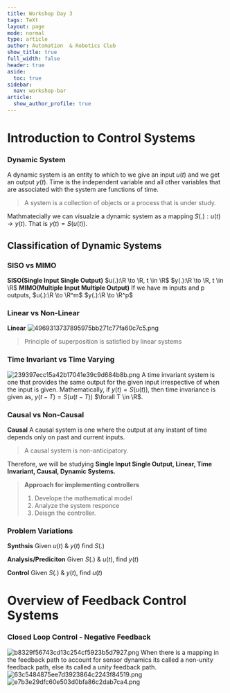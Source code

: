 ```yaml
---
title: Workshop Day 3
tags: TeXt
layout: page
mode: normal
type: article
author: Automation  & Robotics Club
show_title: true
full_width: false
header: true
aside:
  toc: true
sidebar:
  nav: workshop-bar	
article:
  show_author_profile: true
---
```


# Introduction to Control Systems

### Dynamic System

A dynamic system is an entity to which to we give an input $u(t)$ and we get an output $y(t)$.
Time is the independent variable and all other variables that are associated with the system are functions of time.

> A system is a collection of objects or a process that is under study.

Mathmatecially we can visualzie a dynamic system as a mapping $S(.):u(t) \to y(t)$.
That is $y(t) = S(u(t))$.

## Classification of Dynamic Systems

### **SISO vs MIMO**

**SISO(Single Input Single Output)**
$u(.):\R \to \R, t \in \R$
$y(.):\R \to \R, t \in \R$
**MIMO(Multiple Input Multiple Output)**
If we have m inputs and p outputs,
$u(.):\R \to \R^m$
$y(.):\R \to \R^p$

### **Linear vs Non-Linear**

**Linear**
![4969313737895975bb271c77fa60c7c5.png](../_resources/1518bf18df5c4a88b865009c4e0653d5.png)

> Principle of superposition is satisfied by linear systems

### **Time Invariant vs Time Varying**

![239397ecc15a42b17041e39c9d684b8b.png](../_resources/22fd440a15fd4fe8aa8a6f2ddfb9fb5c.png)
A time invariant system is one that provides the same output for the given input irrespective of when the input is given.
Mathematically, if $y(t) = S(u(t))$, then time invariance is given as,
$y(t-T) = S(u(t-T))$ $\forall T \in \R$.

### **Causal vs Non-Causal**

**Causal**
A causal system is one where the output at any instant of time depends only on past and current inputs.

> A causal system is non-anticipatory.

Therefore, we will be studying **Single Input Single Output, Linear, Time Invariant, Causal, Dynamic Systems.**

> **Approach for implementing controllers**
> 1) Develope the mathematical model
> 2) Analyze the system responce
> 3) Deisgn the controller.

### Problem Variations

**Synthsis**
Given $u(t)$ & $y(t)$ find $S(.)$

**Analysis/Prediciton**
Given $S(.)$ & $u(t)$, find $y(t)$

**Control**
Given $S(.)$ & $y(t)$, find $u(t)$

# Overview of Feedback Control Systems

### Closed Loop Control - Negative Feedback

![b8329f56743cd13c254cf5923b5d7927.png](../_resources/f46516e20a684767963b19ba41b9bb9a.png)
When there is a mapping in the feedback path to account for sensor dynamics its called a non-unity feedback path, else its called a unity feedback path.
![63c5484875ee7d3923864c2243f84519.png](../_resources/07baa8370bd54449b69b4e41a31e878e.png)
![e7b3e29dfc60e503d0bfa86c2dab7ca4.png](../_resources/4555a52e6c3c4368879ce632cfd3e4c3.png)
